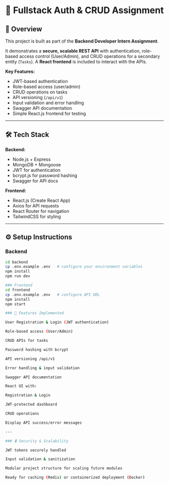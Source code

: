 # 📝 Fullstack Auth & CRUD Assignment

## 🚀 Overview
This project is built as part of the **Backend Developer Intern Assignment**.  

It demonstrates a **secure, scalable REST API** with authentication, role-based access control (User/Admin), and CRUD operations for a secondary entity (`Tasks`). A **React frontend** is included to interact with the APIs.

**Key Features:**  
- JWT-based authentication  
- Role-based access (user/admin)  
- CRUD operations on tasks  
- API versioning (`/api/v1`)  
- Input validation and error handling  
- Swagger API documentation  
- Simple React.js frontend for testing  

---

## 🛠 Tech Stack

**Backend:**  
- Node.js + Express  
- MongoDB + Mongoose  
- JWT for authentication  
- bcrypt.js for password hashing  
- Swagger for API docs  

**Frontend:**  
- React.js (Create React App)  
- Axios for API requests  
- React Router for navigation  
- TailwindCSS for styling  

---


## ⚙️ Setup Instructions

### Backend
```bash
cd backend
cp .env.example .env   # configure your environment variables
npm install
npm run dev

### Frontend
cd frontend
cp .env.example .env   # configure API URL
npm install
npm start

### 🔑 Features Implemented

User Registration & Login (JWT authentication)

Role-based access (User/Admin)

CRUD APIs for tasks

Password hashing with bcrypt

API versioning /api/v1

Error handling & input validation

Swagger API documentation

React UI with:

Registration & Login

JWT-protected dashboard

CRUD operations

Display API success/error messages

---

### 🔒 Security & Scalability

JWT tokens securely handled

Input validation & sanitization

Modular project structure for scaling future modules

Ready for caching (Redis) or containerized deployment (Docker)

